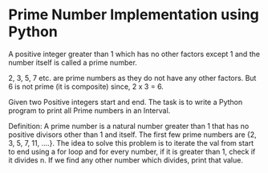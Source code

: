 # Prime Number Implementation using Python

A positive integer greater than 1 which has no other factors except 1 and the number itself is called a prime number.

2, 3, 5, 7 etc. are prime numbers as they do not have any other factors. But 6 is not prime (it is composite) since, 2 x 3 = 6.

Given two Positive integers start and end. The task is to write a Python program to print all Prime numbers in an Interval.

Definition: A prime number is a natural number greater than 1 that has no positive divisors other than 1 and itself. The first few prime numbers are {2, 3, 5, 7, 11, ….}.
The idea to solve this problem is to iterate the val from start to end using a for loop and for every number, if it is greater than 1, check if it divides n. If we find any other number which divides, print that value.
